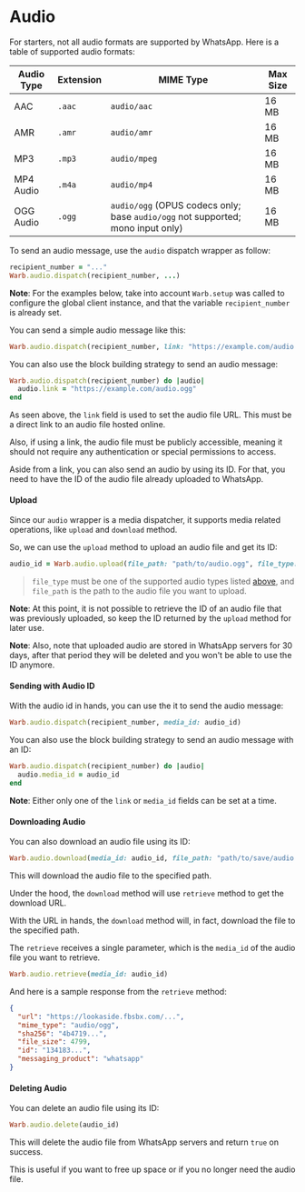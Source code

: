 # Audio

For starters, not all audio formats are supported by WhatsApp. Here is a table of supported audio formats:

| Audio Type | Extension | MIME Type                                                                       | Max Size |
| ---------- | --------- | ------------------------------------------------------------------------------- | -------- |
| AAC        | `.aac`    | `audio/aac`                                                                     | 16 MB    |
| AMR        | `.amr`    | `audio/amr`                                                                     | 16 MB    |
| MP3        | `.mp3`    | `audio/mpeg`                                                                    | 16 MB    |
| MP4 Audio  | `.m4a`    | `audio/mp4`                                                                     | 16 MB    |
| OGG Audio  | `.ogg`    | `audio/ogg` (OPUS codecs only; base `audio/ogg` not supported; mono input only) | 16 MB    |

To send an audio message, use the `audio` dispatch wrapper as follow:

```ruby
recipient_number = "..."
Warb.audio.dispatch(recipient_number, ...)
```

**Note**: For the examples below, take into account `Warb.setup` was called to configure the global client instance, and that the variable `recipient_number` is already set.

You can send a simple audio message like this:

```ruby
Warb.audio.dispatch(recipient_number, link: "https://example.com/audio.ogg")
```

You can also use the block building strategy to send an audio message:

```ruby
Warb.audio.dispatch(recipient_number) do |audio|
  audio.link = "https://example.com/audio.ogg"
end
```

As seen above, the `link` field is used to set the audio file URL. This must be a direct link to an audio file hosted online.

Also, if using a link, the audio file must be publicly accessible, meaning it should not require any authentication or special permissions to access.

Aside from a link, you can also send an audio by using its ID. For that, you need to have the ID of the audio file already uploaded to WhatsApp.

#### Upload

Since our `audio` wrapper is a media dispatcher, it supports media related operations, like `upload` and `download` method.

So, we can use the `upload` method to upload an audio file and get its ID:

```ruby
audio_id = Warb.audio.upload(file_path: "path/to/audio.ogg", file_type: "audio/ogg")
```

> `file_type` must be one of the supported audio types listed [above](#), and `file_path` is the path to the audio file you want to upload.

**Note**: At this point, it is not possible to retrieve the ID of an audio file that was previously uploaded, so keep the ID returned by the `upload` method for later use.

**Note**: Also, note that uploaded audio are stored in WhatsApp servers for 30 days, after that period they will be deleted and you won't be able to use the ID anymore.


#### Sending with Audio ID

With the audio id in hands, you can use the it to send the audio message:

```ruby
Warb.audio.dispatch(recipient_number, media_id: audio_id)
```
You can also use the block building strategy to send an audio message with an ID:

```ruby
Warb.audio.dispatch(recipient_number) do |audio|
  audio.media_id = audio_id
end
```

**Note**: Either only one of the `link` or `media_id` fields can be set at a time.

#### Downloading Audio

You can also download an audio file using its ID:

```ruby
Warb.audio.download(media_id: audio_id, file_path: "path/to/save/audio.ogg")
```

This will download the audio file to the specified path.

Under the hood, the `download` method will use `retrieve` method to get the download URL.

With the URL in hands, the `download` method will, in fact, download the file to the specified path.

The `retrieve` receives a single parameter, which is the `media_id` of the audio file you want to retrieve.

```ruby
Warb.audio.retrieve(media_id: audio_id)
```

And here is a sample response from the `retrieve` method:

```json
{
  "url": "https://lookaside.fbsbx.com/...",
  "mime_type": "audio/ogg",
  "sha256": "4b4719...",
  "file_size": 4799,
  "id": "134183...",
  "messaging_product": "whatsapp"
}
```

#### Deleting Audio

You can delete an audio file using its ID:

```ruby
Warb.audio.delete(audio_id)
```

This will delete the audio file from WhatsApp servers and return `true` on success.

This is useful if you want to free up space or if you no longer need the audio file.